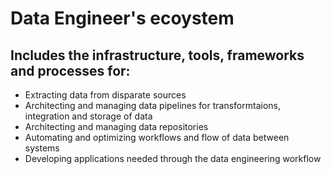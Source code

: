 # Data Engineer's ecoystem

## Includes the infrastructure, tools, frameworks and processes for:
- Extracting data from disparate sources
- Architecting and managing data pipelines for transformtaions, integration and storage of data
- Architecting and managing data repositories
- Automating and optimizing workflows and flow of data between systems
- Developing applications needed through the data engineering workflow